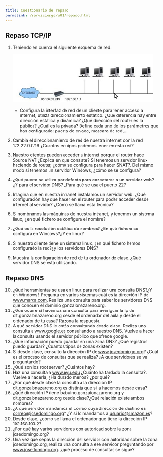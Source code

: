 ```yaml
---
title: Cuestionario de repaso
permalink: /serviciosgs/u01/repaso.html
---
```


## Repaso TCP/IP


1. Teniendo en cuenta el siguiente esquema de red:

	![cuestionario1](img/cuestionario1.jpg)

	* Configura la interfaz de red de un cliente para tener acceso a internet, utiliza direccionamiento estático. ¿Qué diferencia hay entre dirección estática y dinámica? ¿Qué dirección del router es la pública? ¿Cuál es la privada? Define cada uno de los parámetros que has configurado: puerta de enlace, mascara de red,...

2. Cambia el direccionamiento de red de nuestra internet con la red 172.22.0.0/16 ¿Cuantos equipos podemos tener en esta red?
3. Nuestro clientes pueden acceder a internet porque el router hace Source NAT ¿Explica en que consiste? Si tenemos un servidor linux haciendo de router, ¿cómo se configura para hacer SNAT?. Del mismo modo si tenemos un servidor Windows, ¿cómo se se configura?
4. ¿Qué puerto se utiliza por defecto para conectarse a un servidor web?¿Y para el servidor DNS? ¿Para qué se usa el puerto 22?
5. Imagina que en nuestra intranet instalamos un servidor web. ¿Qué configuración hay que hacer en el router para poder acceder desde internet al servidor? ¿Cómo se llama esta técnica?
6. Si nombramos las máquinas de nuestra intranet, y tenemos un sistema linux, ¿en qué fichero se configura el nombre?
7. ¿Qué es la resolución estática de nombres? ¿En qué fichero se configura en Windows?¿Y en linux?
8. Si nuestro cliente tiene un sistema linux, ¿en qué fichero hemos configurado la red?¿y los servidores DNS?
9. Muestra la configuración de red de tu ordenador de clase. ¿Qué servidor DNS se está utilizando.

## Repaso DNS


10. ¿Qué herramientas se usa en linux para realizar una consulta DNS?¿Y en Windows? Pregunta en varios sistemas cuál es la dirección IP de www.marca.com. Realiza una consulta para saber los servidores DNS que conocen el dominio gonzalonazareno.org.
11. ¿Qué ocurre si hacemos una consulta para averiguar la ip de dit.gonzalonazareno.org desde el ordenador del aula y desde el ordenador de tu casa? Razona la respuesta.
12. A qué servidor DNS le estás consultando desde clase. Realiza una consulta a www.google.es consultando a nuestro DNS. Vuelve a hacer la consulta usando el servidor público que ofrece google.
13. ¿Qué información puedo guardar en una zona DNS? ¿Qué registros puedo guardar? ¿Cuantos tipos de zonas existen?
14. Si desde clase, consulto la dirección IP de www.josedomingo.org? ¿Cuál es el proceso de consultas que se realiza? ¿A que servidores se va preguntando?
15. ¿Qué son los root server? ¿Cuántos hay?
16. Haz una consulta a www.nyu.edu ¿Cuánto ha tardado la consulta?. Vuelve a hacerla, ¿Ha durado menos? ¿por qué?
17. ¿Por qué desde clase la consulta a la dirección IP dit.gonzalonazareno.org es distinta que si la hacemos desde casa?
18. ¿Qué dirección IP tiene babuino.gonzalonazareno.org y dit.gonzalonazareno.org desde clase?¿Qué relación existe ambos nombres?
19. ¿A que servidor mandamos el correo cuya dirección de destino es correo@josedomingo.org? ¿Y si lo mandamos a usuario@amazon.es?
20. Desde clase, ¿cómo se llama el ordenador que tiene la dirección IP 192.168.103.2?
21. ¿Por qué hay varios servidores con autoridad sobre la zona josedomingo.org?
22. Una vez que sepas la dirección del servidor con autoridad sobre la zona josedomingo.org, realiza una consulta a ese servidor preguntando por www.josedomingo.org. ¿qué proceso de consultas se sigue?
